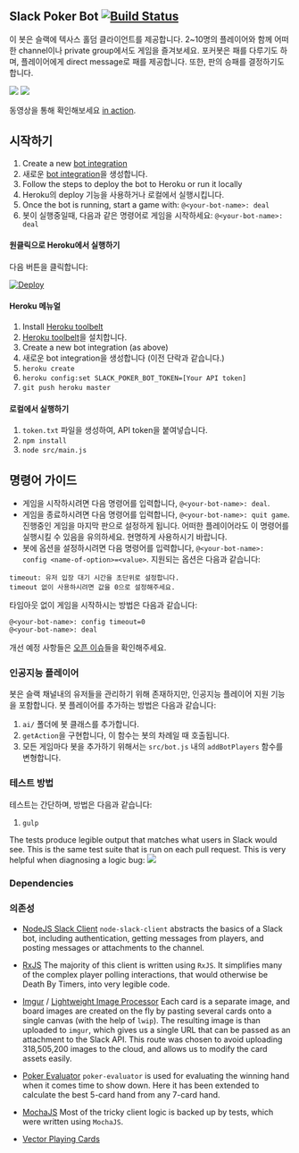 ## Slack Poker Bot [![Build Status](https://travis-ci.org/CharlieHess/slack-poker-bot.png)](https://travis-ci.org/CharlieHess/slack-poker-bot)

이 봇은 슬랙에 텍사스 홀덤 클라이언트를 제공합니다. 2~10명의 플레이어와 함께 어떠한 channel이나 private group에서도 게임을 즐겨보세요. 포커봇은 패를 다루기도 하며, 플레이어에게 direct message로 패를 제공합니다. 또한, 판의 승패를 결정하기도 합니다.

![](https://s3.amazonaws.com/f.cl.ly/items/3w3k222T0A1o2e0d033Q/Image%202015-09-01%20at%2011.41.33%20PM.png)
![](https://s3.amazonaws.com/f.cl.ly/items/2a073W0Q1Y2N0O2U1i3p/Image%202015-09-01%20at%2011.39.28%20PM.png)

동영상을 통해 확인해보세요 [in action](https://www.youtube.com/watch?v=Joku-PKUObE).

## 시작하기
1. Create a new [bot integration](https://my.slack.com/services/new/bot)
1. 새로운 [bot integration](https://my.slack.com/services/new/bot)을 생성합니다.
1. Follow the steps to deploy the bot to Heroku or run it locally
1. Heroku의 deploy 기능을 사용하거나 로컬에서 실행시킵니다.
1. Once the bot is running, start a game with: `@<your-bot-name>: deal`
1. 봇이 실행중일때, 다음과 같은 명령어로 게임을 시작하세요: `@<your-bot-name>: deal`

#### 원클릭으로 Heroku에서 실행하기
다음 버튼을 클릭합니다:

[![Deploy](https://www.herokucdn.com/deploy/button.png)](https://heroku.com/deploy)

#### Heroku 메뉴얼
1. Install [Heroku toolbelt](https://devcenter.heroku.com/articles/getting-started-with-nodejs#set-up)
1. [Heroku toolbelt](https://devcenter.heroku.com/articles/getting-started-with-nodejs#set-up)을 설치합니다.
1. Create a new bot integration (as above)
1. 새로운 bot integration을 생성합니다 (이전 단락과 같습니다.)
1. `heroku create`
1. `heroku config:set SLACK_POKER_BOT_TOKEN=[Your API token]`
1. `git push heroku master`

#### 로컬에서 실행하기
1. `token.txt` 파일을 생성하여, API token을 붙여넣습니다.
1. `npm install`
1. `node src/main.js`

## 명령어 가이드
* 게임을 시작하시려면 다음 명령어를 입력합니다, `@<your-bot-name>: deal`.
* 게임을 종료하시려면 다음 명령어를 입력합니다, `@<your-bot-name>: quit game`. 진행중인 게임을 마지막 판으로 설정하게 됩니다.
어떠한 플레이어라도 이 명령어를 실행시킬 수 있음을 유의하세요. 현명하게 사용하시기 바랍니다.
* 봇에 옵션을 설정하시려면 다음 명령어를 입력합니다, `@<your-bot-name>: config <name-of-option>=<value>`. 지원되는 옵션은 다음과 같습니다:
```
timeout: 유저 입장 대기 시간을 초단위로 설정합니다.
timeout 없이 사용하시려면 값을 0으로 설정해주세요.
```
타임아웃 없이 게임을 시작하시는 방법은 다음과 같습니다:
```
@<your-bot-name>: config timeout=0
@<your-bot-name>: deal
```

개선 예정 사항들은 [오픈 이슈](https://github.com/CharlieHess/slack-poker-bot/issues)들을 확인해주세요.

### 인공지능 플레이어
봇은 슬랙 채널내의 유저들을 관리하기 위해 존재하지만, 인공지능 플레이어 지원 기능을 포함합니다. 봇 플레이어를 추가하는 방법은 다음과 같습니다:

1. `ai/` 폴더에 봇 클래스를 추가합니다.
1. `getAction`을 구현합니다, 이 함수는 봇의 차례일 때 호출됩니다.
1. 모든 게임마다 봇을 추가하기 위해서는 `src/bot.js` 내의 `addBotPlayers` 함수를 변형합니다.

### 테스트 방법
테스트는 간단하며, 방법은 다음과 같습니다:

1. `gulp`

The tests produce legible output that matches what users in Slack would see. This is the same test suite that is run on each pull request. This is very helpful when diagnosing a logic bug:
![](https://s3.amazonaws.com/f.cl.ly/items/2L0Y2Y3d3g0i1x171n2V/Image%202015-09-08%20at%207.00.40%20PM.png)

### Dependencies
### 의존성
* [NodeJS Slack Client](https://github.com/slackhq/node-slack-client)
`node-slack-client` abstracts the basics of a Slack bot, including authentication, getting messages from players, and posting messages or attachments to the channel.

* [RxJS](https://github.com/Reactive-Extensions/RxJS)
The majority of this client is written using `RxJS`. It simplifies many of the complex player polling interactions, that would otherwise be Death By Timers, into very legible code.

* [Imgur](https://github.com/kaimallea/node-imgur) / [Lightweight Image Processor](https://github.com/EyalAr/lwip)
Each card is a separate image, and board images are created on the fly by pasting several cards onto a single canvas (with the help of  `lwip`). The resulting image is than uploaded to `imgur`, which gives us a single URL that can be passed as an attachment to the Slack API. This route was chosen to avoid uploading 318,505,200 images to the cloud, and allows us to modify the card assets easily.

* [Poker Evaluator](https://github.com/chenosaurus/poker-evaluator)
`poker-evaluator` is used for evaluating the winning hand when it comes time to show down. Here it has been extended to calculate the best 5-card hand from any 7-card hand.

* [MochaJS](http://mochajs.org/)
Most of the tricky client logic is backed up by tests, which were written using `MochaJS`.

* [Vector Playing Cards](https://code.google.com/p/vector-playing-cards/)

